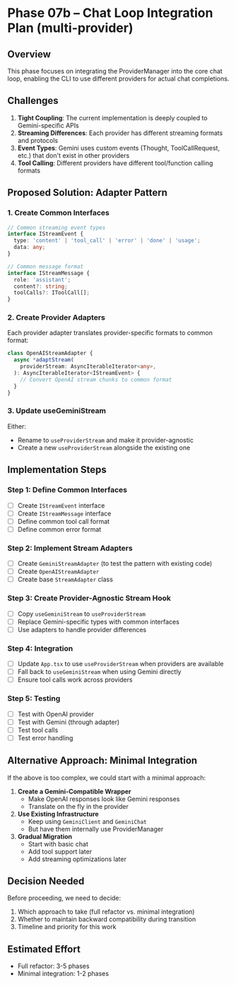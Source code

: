 # Phase 07b – Chat Loop Integration Plan (multi-provider)

## Overview

This phase focuses on integrating the ProviderManager into the core chat loop, enabling the CLI to use different providers for actual chat completions.

## Challenges

1. **Tight Coupling**: The current implementation is deeply coupled to Gemini-specific APIs
2. **Streaming Differences**: Each provider has different streaming formats and protocols
3. **Event Types**: Gemini uses custom events (Thought, ToolCallRequest, etc.) that don't exist in other providers
4. **Tool Calling**: Different providers have different tool/function calling formats

## Proposed Solution: Adapter Pattern

### 1. Create Common Interfaces

```typescript
// Common streaming event types
interface IStreamEvent {
  type: 'content' | 'tool_call' | 'error' | 'done' | 'usage';
  data: any;
}

// Common message format
interface IStreamMessage {
  role: 'assistant';
  content?: string;
  toolCalls?: IToolCall[];
}
```

### 2. Create Provider Adapters

Each provider adapter translates provider-specific formats to common format:

```typescript
class OpenAIStreamAdapter {
  async *adaptStream(
    providerStream: AsyncIterableIterator<any>,
  ): AsyncIterableIterator<IStreamEvent> {
    // Convert OpenAI stream chunks to common format
  }
}
```

### 3. Update useGeminiStream

Either:

- Rename to `useProviderStream` and make it provider-agnostic
- Create a new `useProviderStream` alongside the existing one

## Implementation Steps

### Step 1: Define Common Interfaces

- [ ] Create `IStreamEvent` interface
- [ ] Create `IStreamMessage` interface
- [ ] Define common tool call format
- [ ] Define common error format

### Step 2: Implement Stream Adapters

- [ ] Create `GeminiStreamAdapter` (to test the pattern with existing code)
- [ ] Create `OpenAIStreamAdapter`
- [ ] Create base `StreamAdapter` class

### Step 3: Create Provider-Agnostic Stream Hook

- [ ] Copy `useGeminiStream` to `useProviderStream`
- [ ] Replace Gemini-specific types with common interfaces
- [ ] Use adapters to handle provider differences

### Step 4: Integration

- [ ] Update `App.tsx` to use `useProviderStream` when providers are available
- [ ] Fall back to `useGeminiStream` when using Gemini directly
- [ ] Ensure tool calls work across providers

### Step 5: Testing

- [ ] Test with OpenAI provider
- [ ] Test with Gemini (through adapter)
- [ ] Test tool calls
- [ ] Test error handling

## Alternative Approach: Minimal Integration

If the above is too complex, we could start with a minimal approach:

1. **Create a Gemini-Compatible Wrapper**
   - Make OpenAI responses look like Gemini responses
   - Translate on the fly in the provider
2. **Use Existing Infrastructure**
   - Keep using `GeminiClient` and `GeminiChat`
   - But have them internally use ProviderManager
3. **Gradual Migration**
   - Start with basic chat
   - Add tool support later
   - Add streaming optimizations later

## Decision Needed

Before proceeding, we need to decide:

1. Which approach to take (full refactor vs. minimal integration)
2. Whether to maintain backward compatibility during transition
3. Timeline and priority for this work

## Estimated Effort

- Full refactor: 3-5 phases
- Minimal integration: 1-2 phases
